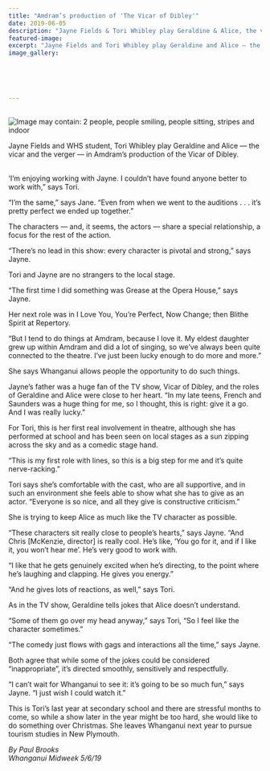 ```yaml
---
title: "Amdram’s production of 'The Vicar of Dibley'"
date: 2019-06-05
description: "Jayne Fields & Tori Whibley play Geraldine & Alice, the vicar & the verger, in Amdram’s production of the Vicar of Dibley..."
featured-image: 
excerpt: "Jayne Fields and Tori Whibley play Geraldine and Alice — the vicar and the verger — in Amdram’s production of the Vicar of Dibley."
image_gallery:
	
	
	
	
	
---
```


<p>&nbsp;<img src="https://scontent-syd2-1.xx.fbcdn.net/v/t1.0-9/62178939_2251187154930450_7797773495395418112_n.jpg?_nc_cat=103&amp;_nc_ht=scontent-syd2-1.xx&amp;oh=e07a4170e106ff26824a07e58a1051ff&amp;oe=5D82687A" alt="Image may contain: 2 people, people smiling, people sitting, stripes and indoor" /></p>
<p data-bind="text: $data">Jayne Fields and WHS student, Tori Whibley play Geraldine and Alice &mdash; the vicar and the verger &mdash; in Amdram&rsquo;s production of the Vicar of Dibley.</p>
<p data-bind="text: $data"><br />&lsquo;I&rsquo;m enjoying working with Jayne. I couldn&rsquo;t have found anyone better to work with,&rdquo; says Tori.</p>
<p data-bind="text: $data">&ldquo;I&rsquo;m the same,&rdquo; says Jane. &ldquo;Even from when we went to the auditions . . . it&rsquo;s pretty perfect we ended up together.&rdquo;</p>
<p data-bind="text: $data">The characters &mdash; and, it seems, the actors &mdash; share a special relationship, a focus for the rest of the action.</p>
<p data-bind="text: $data">&ldquo;There&rsquo;s no lead in this show: every character is pivotal and strong,&rdquo; says Jayne.</p>
<p data-bind="text: $data">Tori and Jayne are no strangers to the local stage.</p>
<p data-bind="text: $data">&ldquo;The first time I did something was Grease at the Opera House,&rdquo; says Jayne.</p>
<p data-bind="text: $data">Her next role was in I Love You, You&rsquo;re Perfect, Now Change; then Blithe Spirit at Repertory.</p>
<p data-bind="text: $data">&ldquo;But I tend to do things at Amdram, because I love it. My eldest daughter grew up within Amdram and did a lot of singing, so we&rsquo;ve always been quite connected to the theatre. I&rsquo;ve just been lucky enough to do more and more.&rdquo;</p>
<p data-bind="text: $data">She says Whanganui allows people the opportunity to do such things.</p>
<p data-bind="text: $data">Jayne&rsquo;s father was a huge fan of the TV show, Vicar of Dibley, and the roles of Geraldine and Alice were close to her heart. &ldquo;In my late teens, French and Saunders was a huge thing for me, so I thought, this is right: give it a go. And I was really lucky.&rdquo;</p>
<p data-bind="text: $data">For Tori, this is her first real involvement in theatre, although she has performed at school and has been seen on local stages as a sun zipping across the sky and as a comedic stage hand.</p>
<p data-bind="text: $data">&ldquo;This is my first role with lines, so this is a big step for me and it&rsquo;s quite nerve-racking.&rdquo;</p>
<p data-bind="text: $data">Tori says she&rsquo;s comfortable with the cast, who are all supportive, and in such an environment she feels able to show what she has to give as an actor. &ldquo;Everyone is so nice, and all they give is constructive criticism.&rdquo;</p>
<p data-bind="text: $data">She is trying to keep Alice as much like the TV character as possible.</p>
<p data-bind="text: $data">&ldquo;These characters sit really close to people&rsquo;s hearts,&rdquo; says Jayne. &ldquo;And Chris [McKenzie, director] is really cool. He&rsquo;s like, &lsquo;You go for it, and if I like it, you won&rsquo;t hear me&rsquo;. He&rsquo;s very good to work with.</p>
<p data-bind="text: $data">&ldquo;I like that he gets genuinely excited when he&rsquo;s directing, to the point where he&rsquo;s laughing and clapping. He gives you energy.&rdquo;</p>
<p data-bind="text: $data">&ldquo;And he gives lots of reactions, as well,&rdquo; says Tori.</p>
<p data-bind="text: $data">As in the TV show, Geraldine tells jokes that Alice doesn&rsquo;t understand.</p>
<p data-bind="text: $data">&ldquo;Some of them go over my head anyway,&rdquo; says Tori, &ldquo;So I feel like the character sometimes.&rdquo;</p>
<p data-bind="text: $data">&ldquo;The comedy just flows with gags and interactions all the time,&rdquo; says Jayne.</p>
<p data-bind="text: $data">Both agree that while some of the jokes could be considered &ldquo;inappropriate&rdquo;, it&rsquo;s directed smoothly, sensitively and respectfully.</p>
<p data-bind="text: $data">&ldquo;I can&rsquo;t wait for Whanganui to see it: it&rsquo;s going to be so much fun,&rdquo; says Jayne. &ldquo;I just wish I could watch it.&rdquo;</p>
<p data-bind="text: $data">This is Tori&rsquo;s last year at secondary school and there are stressful months to come, so while a show later in the year might be too hard, she would like to do something over Christmas. She leaves Whanganui next year to pursue tourism studies in New Plymouth.</p>
<p data-bind="text: $data"><em>By Paul Brooks</em><br /><em>Whanganui Midweek 5/6/19</em></p>

